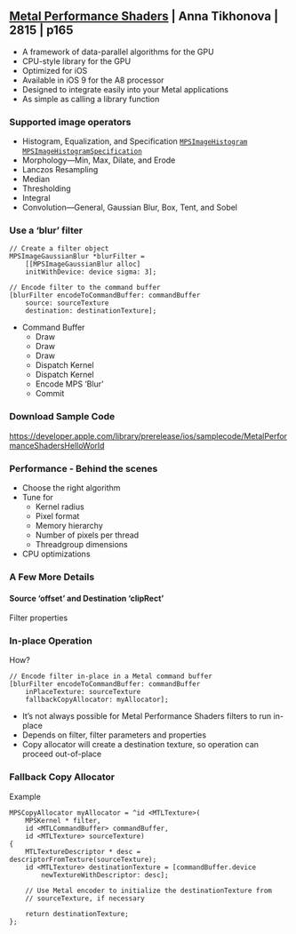 
## [Metal Performance Shaders](607-2-mps.md) | Anna Tikhonova | 2815 | p165


- A framework of data-parallel algorithms for the GPU
- CPU-style library for the GPU
- Optimized for iOS
- Available in iOS 9 for the A8 processor
- Designed to integrate easily into your  Metal applications
- As simple as calling a library function


### Supported image operators

- Histogram, Equalization, and Specification [`MPSImageHistogram`](https://developer.apple.com/documentation/metalperformanceshaders/mpsimagehistogram) [`MPSImageHistogramSpecification`](https://developer.apple.com/documentation/metalperformanceshaders/mpsimagehistogramspecification)
- Morphology—Min, Max, Dilate, and Erode
- Lanczos Resampling
- Median
- Thresholding
- Integral
- Convolution—General, Gaussian Blur, Box, Tent, and Sobel


### Use a ‘blur’ filter

```
// Create a filter object
MPSImageGaussianBlur *blurFilter =
    [[MPSImageGaussianBlur alloc]
    initWithDevice: device sigma: 3];

// Encode filter to the command buffer
[blurFilter encodeToCommandBuffer: commandBuffer
    source: sourceTexture
    destination: destinationTexture];
```    

- Command Buffer 
  - Draw
  - Draw
  - Draw
  - Dispatch Kernel
  - Dispatch Kernel
  - Encode MPS ‘Blur’ 
  - Commit


 

### Download Sample Code

https://developer.apple.com/library/prerelease/ios/samplecode/MetalPerformanceShadersHelloWorld


### Performance - Behind the scenes

- Choose the right algorithm
- Tune for
  - Kernel radius
  - Pixel format
  - Memory hierarchy
  - Number of pixels per thread
  - Threadgroup dimensions
- CPU optimizations

### A Few More Details

#### Source ‘offset’ and Destination ‘clipRect’
Filter properties



### In-place Operation

How?

```
// Encode filter in-place in a Metal command buffer
[blurFilter encodeToCommandBuffer: commandBuffer
    inPlaceTexture: sourceTexture
    fallbackCopyAllocator: myAllocator];
```

- It’s not always possible for Metal Performance Shaders filters to run in-place
- Depends on filter, filter parameters and properties
- Copy allocator will create a destination texture, so operation can proceed out-of-place

### Fallback Copy Allocator

Example


```
MPSCopyAllocator myAllocator = ^id <MTLTexture>(
    MPSKernel * filter,
    id <MTLCommandBuffer> commandBuffer,
    id <MTLTexture> sourceTexture)
{
    MTLTextureDescriptor * desc = descriptorFromTexture(sourceTexture);
    id <MTLTexture> destinationTexture = [commandBuffer.device
        newTextureWithDescriptor: desc];

    // Use Metal encoder to initialize the destinationTexture from
    // sourceTexture, if necessary

    return destinationTexture;
};
```
